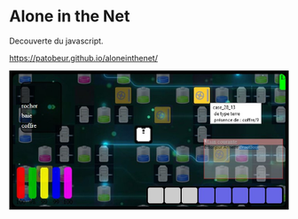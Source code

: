 # Alone in the Net
 Decouverte du javascript. 

https://patobeur.github.io/aloneinthenet/

![aloneinthenet](img1/aloneinthedark.jpg?raw=true "Alone Inda Net")
